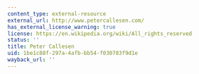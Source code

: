 ```yaml
---
content_type: external-resource
external_url: http://www.petercallesen.com/
has_external_license_warning: true
license: https://en.wikipedia.org/wiki/All_rights_reserved
status: ''
title: Peter Callesen
uid: 1be1c88f-297a-4afb-bb54-f030783f9d1e
wayback_url: ''
---
```

